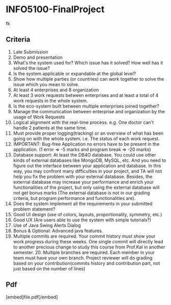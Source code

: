 <!--
 * @Author: Ekoxier
 * @Date: 2021-11-23 18:25:12
-->

# INFO5100-FinalProject

fk

## Criteria

1. Late Submission
2. Demo and presentation
3. What's the system used for? Which issue has it solved? How well has it solved the issue?
4. Is the system applicable or expandable at the global level?
5. Show how multiple parties (or countries) can work together to solve the issue which you mean to solve.
6. At least 4 enterprises and 8 organization
7. At least 3 work requests between enterprises and at least a total of 4 work requests in the whole system.
8. Is the eco-system built between multiple enterprises joined together?
9. Manage the communication between enterprise and organization by the usage of Work Requests
10. Logical alignment with the real-time process.
    e.g. One doctor can't handle 2 patients at the same time.
11. Must provide proper logging(tracking) or an overview of what has been going on with the whole system.
    i.e. The status of each work request.
12. IMPORTANT: Bug-free Application no errors have to be present in the application. (1 error => -5 marks and program break => -20 marks)
13. Database support: At least the DB4O database. You could use other kinds of external databases like MongoDB, MySQL, etc. And you need to figure out the interface between your application and database. In this way, you may confront many difficulties in your project, and TA will not help you fix the problem with your external database. Besides, the external database may increase your performance and enrich your functionalities of the project, but only using the external database will not get bonus marks (The external database is not in our grading criteria, but program performance and functionalities are).
14. Does the system implement all the requirements in your submitted problem statement?
15. Good UI design (use of colors, layouts, proportionality, symmetry, etc.)
16. Good UX (Are users able to use the system with simple tutorials?)
17. Use of Java Swing Alerts Dialog
18. Bonus & Optional: Advanced java features.
19. Multiple commits are required. Your commit history must show your work progress during these weeks. One single commit will directly lead to another precious change to study this course from Prof.Kal in another semester. 20. Multiple branches are required. Each member in your team must have your own branch. Project reviewer will do grading based on your contribution(commits history and contribution part, not just based on the number of lines)

## Pdf

[embed]file.pdf[/embed]
